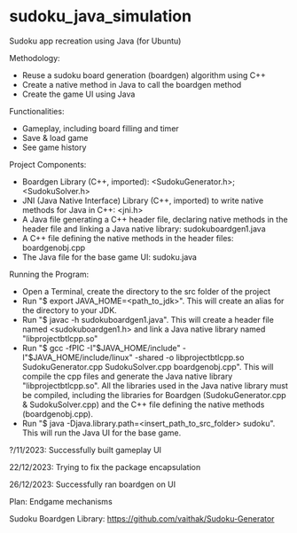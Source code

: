 # sudoku_java_simulation
Sudoku app recreation using Java (for Ubuntu)

Methodology:
- Reuse a sudoku board generation (boardgen) algorithm using C++
- Create a native method in Java to call the boardgen method
- Create the game UI using Java

Functionalities:
- Gameplay, including board filling and timer
- Save & load game
- See game history

Project Components:
- Boardgen Library (C++, imported): <SudokuGenerator.h>; <SudokuSolver.h>
- JNI (Java Native Interface) Library (C++, imported) to write native methods for Java in C++: <jni.h>
- A Java file generating a C++ header file, declaring native methods in the header file and linking a Java native library: sudokuboardgen1.java
- A C++ file defining the native methods in the header files: boardgenobj.cpp
- The Java file for the base game UI: sudoku.java

Running the Program:
- Open a Terminal, create the directory to the src folder of the project
- Run "$ export JAVA_HOME=<path_to_jdk>". This will create an alias for the directory to your JDK.
- Run "$ javac -h sudokuboardgen1.java". This will create a header file named <sudokuboardgen1.h> and link a Java native library named "libprojectbtlcpp.so"
- Run "$ gcc -fPIC -I"$JAVA_HOME/include" -I"$JAVA_HOME/include/linux" -shared -o libprojectbtlcpp.so SudokuGenerator.cpp SudokuSolver.cpp boardgenobj.cpp". This will compile the cpp files and generate the Java native library "libprojectbtlcpp.so". All the libraries used in the Java native library must be compiled, including the libraries for Boardgen (SudokuGenerator.cpp & SudokuSolver.cpp) and the C++ file defining the native methods (boardgenobj.cpp).
- Run "$ java -Djava.library.path=<insert_path_to_src_folder> sudoku". This will run the Java UI for the base game.

?/11/2023: Successfully built gameplay UI

22/12/2023: Trying to fix the package encapsulation

26/12/2023: Successfully ran boardgen on UI

Plan: Endgame mechanisms

Sudoku Boardgen Library: https://github.com/vaithak/Sudoku-Generator
